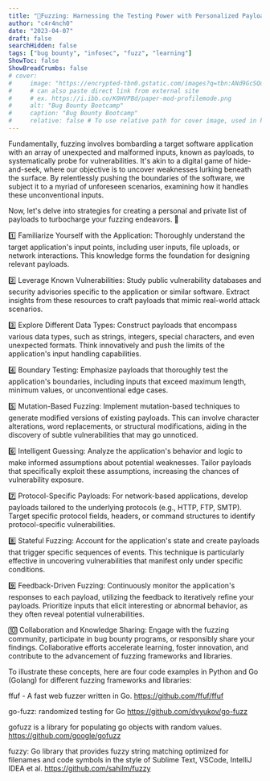 ```yaml
---
title: "🚀Fuzzing: Harnessing the Testing Power with Personalized Payloads🔍"
author: "c4r4nch0"
date: "2023-04-07"
draft: false
searchHidden: false
tags: ["bug bounty", "infosec", "fuzz", "learning"]
ShowToc: false
ShowBreadCrumbs: false
# cover:
#     image: "https://encrypted-tbn0.gstatic.com/images?q=tbn:ANd9GcSQud1wlz3Fl6brRiyQMKkg8XMhI2BE9J7SazqbG4DBOcbkVorYi34k1Y6axGErJj0L9LU&usqp=CAU"
#     # can also paste direct link from external site
#     # ex. https://i.ibb.co/K0HVPBd/paper-mod-profilemode.png
#     alt: "Bug Bounty Bootcamp"
#     caption: "Bug Bounty Bootcamp"
#     relative: false # To use relative path for cover image, used in hugo Page-bundles    
---
```

 

Fundamentally, fuzzing involves bombarding a target software application with an array of unexpected and malformed inputs, known as payloads, to systematically probe for vulnerabilities. It's akin to a digital game of hide-and-seek, where our objective is to uncover weaknesses lurking beneath the surface. By relentlessly pushing the boundaries of the software, we subject it to a myriad of unforeseen scenarios, examining how it handles these unconventional inputs.

Now, let's delve into strategies for creating a personal and private list of payloads to turbocharge your fuzzing endeavors. 🎯

1️⃣ Familiarize Yourself with the Application: Thoroughly understand the target application's input points, including user inputs, file uploads, or network interactions. This knowledge forms the foundation for designing relevant payloads.

2️⃣ Leverage Known Vulnerabilities: Study public vulnerability databases and security advisories specific to the application or similar software. Extract insights from these resources to craft payloads that mimic real-world attack scenarios.

3️⃣ Explore Different Data Types: Construct payloads that encompass various data types, such as strings, integers, special characters, and even unexpected formats. Think innovatively and push the limits of the application's input handling capabilities.

4️⃣ Boundary Testing: Emphasize payloads that thoroughly test the application's boundaries, including inputs that exceed maximum length, minimum values, or unconventional edge cases.

5️⃣ Mutation-Based Fuzzing: Implement mutation-based techniques to generate modified versions of existing payloads. This can involve character alterations, word replacements, or structural modifications, aiding in the discovery of subtle vulnerabilities that may go unnoticed.

6️⃣ Intelligent Guessing: Analyze the application's behavior and logic to make informed assumptions about potential weaknesses. Tailor payloads that specifically exploit these assumptions, increasing the chances of vulnerability exposure.

7️⃣ Protocol-Specific Payloads: For network-based applications, develop payloads tailored to the underlying protocols (e.g., HTTP, FTP, SMTP). Target specific protocol fields, headers, or command structures to identify protocol-specific vulnerabilities.

8️⃣ Stateful Fuzzing: Account for the application's state and create payloads that trigger specific sequences of events. This technique is particularly effective in uncovering vulnerabilities that manifest only under specific conditions.

9️⃣ Feedback-Driven Fuzzing: Continuously monitor the application's responses to each payload, utilizing the feedback to iteratively refine your payloads. Prioritize inputs that elicit interesting or abnormal behavior, as they often reveal potential vulnerabilities.

🔟 Collaboration and Knowledge Sharing: Engage with the fuzzing community, participate in bug bounty programs, or responsibly share your findings. Collaborative efforts accelerate learning, foster innovation, and contribute to the advancement of fuzzing frameworks and libraries.

To illustrate these concepts, here are four code examples in Python and Go (Golang) for different fuzzing frameworks and libraries:

ffuf - A fast web fuzzer written in Go.
https://github.com/ffuf/ffuf

go-fuzz: randomized testing for Go
https://github.com/dvyukov/go-fuzz

gofuzz is a library for populating go objects with random values.
https://github.com/google/gofuzz

fuzzy: Go library that provides fuzzy string matching optimized for filenames and code symbols in the style of Sublime Text, VSCode, IntelliJ IDEA et al.
https://github.com/sahilm/fuzzy